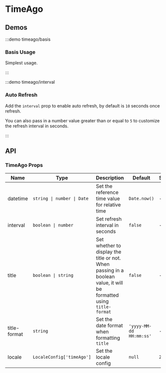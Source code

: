 # TimeAgo

## Demos

:::demo timeago/basis

### Basis Usage

Simplest usage.

:::

:::demo timeago/interval

### Auto Refresh

Add the `interval` prop to enable auto refresh, by default is `10` seconds once refresh.

You can also pass in a number value greater than or equal to `5` to customize the refresh interval in seconds.

:::

## API

### TimeAgo Props

| Name         | Type                       | Description                                                                                                         | Default                 | Since   |
| ------------ | -------------------------- | ------------------------------------------------------------------------------------------------------------------- | ----------------------- | ------- |
| datetime     | `string \| number \| Date` | Set the reference time value for relative time                                                                      | `Date.now()`            | -       |
| interval     | `boolean \| number`        | Set refresh interval in seconds                                                                                     | `false`                 | -       |
| title        | `boolean \| string`        | Set whether to display the title or not. When passing in a boolean value, it will be formatted using `title-format` | `false`                 | -       |
| title-format | `string`                   | Set the date format when formatting `title`                                                                         | `'yyyy-MM-dd HH:mm:ss'` | -       |
| locale       | `LocaleConfig['timeAgo']`  | Set the locale config                                                                                               | `null`                  | `2.1.0` |
